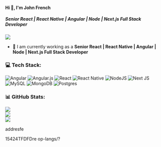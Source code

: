 #### Hi 👋, I'm John French

##### **Senior React | React Native | Angular | Node | Next.js Full Stack Developer**

[![](https://visitcount.itsvg.in/api?id=johnfrench3&icon=0&color=9)](https://visitcount.itsvg.in)

- 🔭 I am currently working as a **Senior React | React Native | Angular | Node | Next.js Full Stack Developer**
### 💻 Tech Stack:
![Angular](https://img.shields.io/badge/angular-%23DD0031.svg?style=flat&logo=angular&logoColor=white) ![Angular.js](https://img.shields.io/badge/angular.js-%23E23237.svg?style=flat&logo=angularjs&logoColor=white) ![React](https://img.shields.io/badge/react-%2320232a.svg?style=flat&logo=react&logoColor=%2361DAFB) ![React Native](https://img.shields.io/badge/react_native-%2320232a.svg?style=flat&logo=react&logoColor=%2361DAFB) ![NodeJS](https://img.shields.io/badge/node.js-6DA55F?style=flat&logo=node.js&logoColor=white) ![Next JS](https://img.shields.io/badge/Next-black?style=flat&logo=next.js&logoColor=white) ![MySQL](https://img.shields.io/badge/mysql-%2300f.svg?style=flat&logo=mysql&logoColor=white) ![MongoDB](https://img.shields.io/badge/MongoDB-%234ea94b.svg?style=flat&logo=mongodb&logoColor=white) ![Postgres](https://img.shields.io/badge/postgres-%23316192.svg?style=flat&logo=postgresql&logoColor=white)

### 📊 GitHub Stats:
![](https://github-readme-stats.vercel.app/api?username=johnfrench3&theme=radical&hide_border=false&include_all_commits=false&count_private=true)<br/>
![](https://github-readme-streak-stats.herokuapp.com/?user=johnfrench3&theme=radical&hide_border=false)<br/>
![](https://github-readme-stats.vercel.app/api/top-langs/?username=johnfrench3&theme=radical&hide_border=false&include_all_commits=false&count_private=true&layout=compact)

















addresfe














15424TFDFDre op-langs/?
